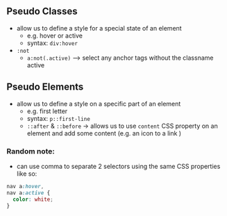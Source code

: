 ## Pseudo Classes

- allow us to define a style for a special state of an element
  - e.g. hover or active
  - syntax: `div:hover`
- `:not`
  - `a:not(.active)` --> select any anchor tags without the classname active

## Pseudo Elements

- allow us to define a style on a specific part of an element
  - e.g. first letter
  - syntax: `p::first-line`
  - `::after` & `::before` -> allows us to use `content` CSS property on an element and add some content (e.g. an icon to a link )

### Random note:

- can use comma to separate 2 selectors using the same CSS properties like so:

```css
nav a:hover,
nav a:active {
  color: white;
}
```
